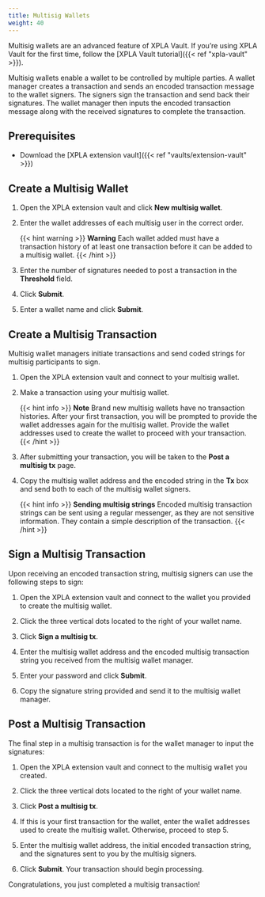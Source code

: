 ```yaml
---
title: Multisig Wallets
weight: 40
---
```


Multisig wallets are an advanced feature of XPLA Vault. If you’re using XPLA Vault for the first time, follow the [XPLA Vault tutorial]({{< ref "xpla-vault" >}}).

Multisig wallets enable a wallet to be controlled by multiple parties. A wallet manager creates a transaction and sends an encoded transaction message to the wallet signers. The signers sign the transaction and send back their signatures. The wallet manager then inputs the encoded transaction message along with the received signatures to complete the transaction.

## Prerequisites

- Download the [XPLA extension vault]({{< ref "vaults/extension-vault" >}})

## Create a Multisig Wallet

1. Open the XPLA extension vault and click **New multisig wallet**.

2. Enter the wallet addresses of each multisig user in the correct order.

   {{< hint warning >}}
   **Warning**
   Each wallet added must have a transaction history of at least one transaction before it can be added to a multisig wallet.
   {{< /hint >}}

3. Enter the number of signatures needed to post a transaction in the **Threshold** field.

4. Click **Submit**.

5. Enter a wallet name and click **Submit**.

## Create a Multisig Transaction

Multisig wallet managers initiate transactions and send coded strings for multisig participants to sign.

1. Open the XPLA extension vault and connect to your multisig wallet.

2. Make a transaction using your multisig wallet.

   {{< hint info >}}
   **Note**
   Brand new multisig wallets have no transaction histories. After your first transaction, you will be prompted to provide the wallet addresses again for the multisig wallet. Provide the wallet addresses used to create the wallet to proceed with your transaction.
   {{< /hint >}}

3. After submitting your transaction, you will be taken to the **Post a multisig tx** page.

4. Copy the multisig wallet address and the encoded string in the **Tx** box and send both to each of the multisig wallet signers.

   {{< hint info >}}
   **Sending multisig strings**
   Encoded multisig transaction strings can be sent using a regular messenger, as they are not sensitive information. They contain a simple description of the transaction.
   {{< /hint >}}

## Sign a Multisig Transaction

Upon receiving an encoded transaction string, multisig signers can use the following steps to sign:

1. Open the XPLA extension vault and connect to the wallet you provided to create the multisig wallet.

2. Click the three vertical dots located to the right of your wallet name.

3. Click **Sign a multisig tx**.

4. Enter the multisig wallet address and the encoded multisig transaction string you received from the multisig wallet manager.

5. Enter your password and click **Submit**.

6. Copy the signature string provided and send it to the multisig wallet manager.

## Post a Multisig Transaction

The final step in a multisig transaction is for the wallet manager to input the signatures:

1. Open the XPLA extension vault and connect to the multisig wallet you created.

2. Click the three vertical dots located to the right of your wallet name.

3. Click **Post a multisig tx**.

4. If this is your first transaction for the wallet, enter the wallet addresses used to create the multisig wallet. Otherwise, proceed to step 5.

5. Enter the multisig wallet address, the initial encoded transaction string, and the signatures sent to you by the multisig signers.

6. Click **Submit**. Your transaction should begin processing.

Congratulations, you just completed a multisig transaction!
